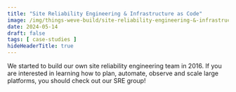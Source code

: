 ```yaml
---
title: "Site Reliability Engineering & Infrastructure as Code"
image: /img/things-weve-build/site-reliability-engineering-&-infrastructure-as-code_2.jpg.webp
date: 2024-05-14
draft: false
tags: [ case-studies ]
hideHeaderTitle: true
---
```


We started to build our own site reliability engineering team in 2016. If you are interested in learning how to plan, automate, observe and scale large platforms, you should check out our SRE group!